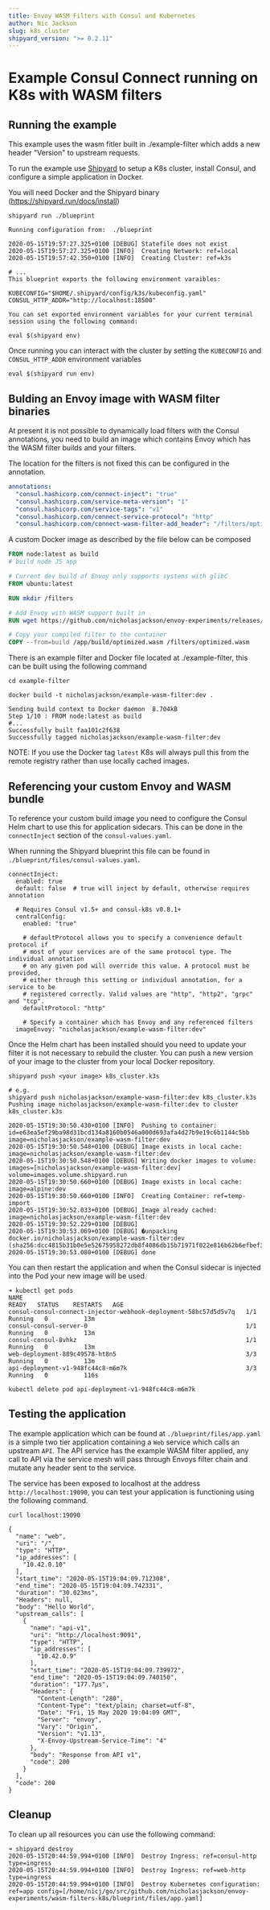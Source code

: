```yaml
---
title: Envoy WASM Filters with Consul and Kubernetes
author: Nic Jackson
slug: k8s_cluster
shipyard_version: ">= 0.2.11"
---
```


# Example Consul Connect running on K8s with WASM filters

## Running the example

This example uses the wasm fitler built in ./example-filter which adds a new header "Version" to upstream requests.

To run the example use [Shipyard](https://shipyard.run) to setup a K8s cluster, install Consul, and configure a simple application in Docker.

You will need Docker and the Shipyard binary (https://shipyard.run/docs/install)

```
shipyard run ./blueprint

Running configuration from:  ./blueprint

2020-05-15T19:57:27.325+0100 [DEBUG] Statefile does not exist
2020-05-15T19:57:27.325+0100 [INFO]  Creating Network: ref=local
2020-05-15T19:57:42.350+0100 [INFO]  Creating Cluster: ref=k3s

# ...
This blueprint exports the following environment varaibles:

KUBECONFIG="$HOME/.shipyard/config/k3s/kubeconfig.yaml"
CONSUL_HTTP_ADDR="http://localhost:18500"

You can set exported environment variables for your current terminal session using the following command:

eval $(shipyard env)
```

Once running you can interact with the cluster by setting the `KUBECONFIG` and `CONSUL_HTTP_ADDR` environment variables

```
eval $(shipyard run env)
```

## Bulding an Envoy image with WASM filter binaries

At present it is not possible to dynamically load filters with the Consul annotations, you need
to build an image which contains Envoy which has the WASM filter builds and your filters.

The location for the filters is not fixed this can be configured in the annotation.

```yaml
annotations:
  "consul.hashicorp.com/connect-inject": "true"
  "consul.hashicorp.com/service-meta-version": "1"
  "consul.hashicorp.com/service-tags": "v1"
  "consul.hashicorp.com/connect-service-protocol": "http"
  "consul.hashicorp.com/connect-wasm-filter-add_header": "/filters/optimized.wasm"
 ``` 

A custom Docker image as described by the file below can be composed

```dockerfile
FROM node:latest as build
# build node JS app

# Current dev build of Envoy only supports systems with glibC
FROM ubuntu:latest

RUN mkdir /filters

# Add Envoy with WASM support built in
RUN wget https://github.com/nicholasjackson/envoy-experiments/releases/download/envoy/envoy && mv ./envoy /usr/local/bin/envoy && chmod +x /usr/local/bin/envoy

# Copy your compiled filter to the container
COPY --from=build /app/build/optimized.wasm /filters/optimized.wasm
```

There is an example filter and Docker file located at ./example-filter, this can be built using the following command

```
cd example-filter

docker build -t nicholasjackson/example-wasm-filter:dev .

Sending build context to Docker daemon  8.704kB
Step 1/10 : FROM node:latest as build
#...
Successfully built faa101c2f638
Successfully tagged nicholasjackson/example-wasm-filter:dev
```

NOTE: If you use the Docker tag `latest` K8s will always pull this from the remote registry rather than use locally cached images.

## Referencing your custom Envoy and WASM bundle

To reference your custom build image you need to configure the Consul Helm chart to use this 
for application sidecars. This can be done in the `connectInject` section of the `consul-values.yaml`.

When running the Shipyard blueprint this file can be found in `./blueprint/files/consul-values.yaml`.

```
connectInject:
  enabled: true
  default: false  # true will inject by default, otherwise requires annotation

  # Requires Consul v1.5+ and consul-k8s v0.8.1+
  centralConfig:
    enabled: "true"

    # defaultProtocol allows you to specify a convenience default protocol if
    # most of your services are of the same protocol type. The individual annotation
    # on any given pod will override this value. A protocol must be provided,
    # either through this setting or individual annotation, for a service to be
    # registered correctly. Valid values are "http", "http2", "grpc" and "tcp".
    defaultProtocol: "http"

    # Specify a container which has Envoy and any referenced filters
  imageEnvoy: "nicholasjackson/example-wasm-filter:dev"
```

Once the Helm chart has been installed should you need to update your filter it is not necessary to rebuild the cluster. You can push a new version of your image to the cluster from your local Docker repository.

```shell
shipyard push <your image> k8s_cluster.k3s

# e.g.
shipyard push nicholasjackson/example-wasm-filter:dev k8s_cluster.k3s
Pushing image nicholasjackson/example-wasm-filter:dev to cluster k8s_cluster.k3s

2020-05-15T19:30:50.430+0100 [INFO]  Pushing to container: id=e63ea5ef29ba98d31bcd134a8160b0546a000d693afa4d27b9e19c6b1144c5bb image=nicholasjackson/example-wasm-filter:dev
2020-05-15T19:30:50.548+0100 [DEBUG] Image exists in local cache: image=nicholasjackson/example-wasm-filter:dev
2020-05-15T19:30:50.548+0100 [DEBUG] Writing docker images to volume: images=[nicholasjackson/example-wasm-filter:dev] volume=images.volume.shipyard.run
2020-05-15T19:30:50.660+0100 [DEBUG] Image exists in local cache: image=alpine:dev
2020-05-15T19:30:50.660+0100 [INFO]  Creating Container: ref=temp-import
2020-05-15T19:30:52.033+0100 [DEBUG] Image already cached: image=nicholasjackson/example-wasm-filter:dev
2020-05-15T19:30:52.229+0100 [DEBUG] 
2020-05-15T19:30:53.069+0100 [DEBUG] �unpacking docker.io/nicholasjackson/example-wasm-filter:dev (sha256:dcc4815b31b0e5e52675958272db8f4086db15b71971f022e816b62b6efbef3c)...
2020-05-15T19:30:53.080+0100 [DEBUG] done
```

You can then restart the application and when the Consul sidecar is injected into the Pod your new image will be used.

```shell
➜ kubectl get pods
NAME                                                              READY   STATUS    RESTARTS   AGE
consul-consul-connect-injector-webhook-deployment-58bc57d5d5v7q   1/1     Running   0          13m
consul-consul-server-0                                            1/1     Running   0          13m
consul-consul-8vhkz                                               1/1     Running   0          13m
web-deployment-889c49578-ht8n5                                    3/3     Running   0          13m
api-deployment-v1-948fc44c8-m6m7k                                 3/3     Running   0          116s

kubectl delete pod api-deployment-v1-948fc44c8-m6m7k
```

## Testing the application

The example application which can be found at `./blueprint/files/app.yaml` is a simple two tier application containing a `Web` service which calls an upstream `API`. 
The API service has the example WASM filter applied, any call to API via the service mesh will pass through Envoys filter chain and mutate any header sent to the service.

The service has been exposed to localhost at the address `http://localhost:19090`, you can test your application is functioning using the following command.

```
curl localhost:19090

{
  "name": "web",
  "uri": "/",
  "type": "HTTP",
  "ip_addresses": [
    "10.42.0.10"
  ],
  "start_time": "2020-05-15T19:04:09.712308",
  "end_time": "2020-05-15T19:04:09.742331",
  "duration": "30.023ms",
  "Headers": null,
  "body": "Hello World",
  "upstream_calls": [
    {
      "name": "api-v1",
      "uri": "http://localhost:9091",
      "type": "HTTP",
      "ip_addresses": [
        "10.42.0.9"
      ],
      "start_time": "2020-05-15T19:04:09.739972",
      "end_time": "2020-05-15T19:04:09.740150",
      "duration": "177.7µs",
      "Headers": {
        "Content-Length": "280",
        "Content-Type": "text/plain; charset=utf-8",
        "Date": "Fri, 15 May 2020 19:04:09 GMT",
        "Server": "envoy",
        "Vary": "Origin",
        "Version": "v1.13",
        "X-Envoy-Upstream-Service-Time": "4"
      },
      "body": "Response from API v1",
      "code": 200
    }
  ],
  "code": 200
}
```

## Cleanup

To clean up all resources you can use the following command:

```
➜ shipyard destroy
2020-05-15T20:44:59.994+0100 [INFO]  Destroy Ingress: ref=consul-http type=ingress
2020-05-15T20:44:59.994+0100 [INFO]  Destroy Ingress: ref=web-http type=ingress
2020-05-15T20:44:59.994+0100 [INFO]  Destroy Kubernetes configuration: ref=app config=[/home/nicj/go/src/github.com/nicholasjackson/envoy-experiments/wasm-filters-k8s/blueprint/files/app.yaml]
```
